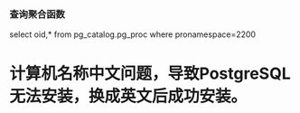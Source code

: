 

### 查询聚合函数

select oid,* from pg_catalog.pg_proc where pronamespace=2200





# 计算机名称中文问题，导致PostgreSQL无法安装，换成英文后成功安装。